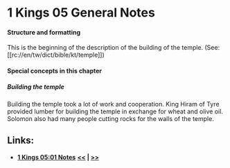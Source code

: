 # 1 Kings 05 General Notes #

#### Structure and formatting ####

This is the beginning of the description of the building of the temple. (See: [[rc://en/tw/dict/bible/kt/temple]])

#### Special concepts in this chapter ####

##### Building the temple #####
Building the temple took a lot of work and cooperation. King Hiram of Tyre provided lumber for building the temple in exchange for wheat and olive oil. Solomon also had many people cutting rocks for the walls of the temple.
## Links: ##

* __[1 Kings 05:01 Notes](./01.md)__
__[<<](../04/intro.md) | [>>](../06/intro.md)__